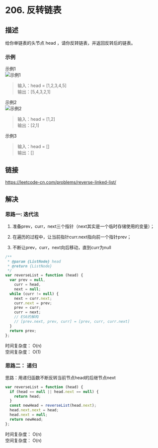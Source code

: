# 206. 反转链表
## 描述
给你单链表的头节点 head ，请你反转链表，并返回反转后的链表。  

### 示例
示例1   
![示例1](https://assets.leetcode.com/uploads/2021/02/19/rev1ex1.jpg)
> 输入：head = [1,2,3,4,5]   
> 输出：[5,4,3,2,1]   

示例2   
![示例2](https://assets.leetcode.com/uploads/2021/02/19/rev1ex2.jpg)
> 输入：head = [1,2]      
> 输出：[2,1]   

示例3      
> 输入：head = []      
> 输出：[]


## 链接
https://leetcode-cn.com/problems/reverse-linked-list/   

## 解决
### 思路一: 迭代法
1. 准备prev，curr，next三个指针（next其实是一个临时存储使用的变量）；

2. 在遍历的过程中，让当前指针curr.next指向前一个指针prev；

3. 不断让prev，curr，next向后移动，直到curr为null


```javascript
/**
 * @param {ListNode} head
 * @return {ListNode}
 */
var reverseList = function (head) {
  var prev = null,
    curr = head,
    next = null;
  while (curr != null) {
    next = curr.next;
    curr.next = prev;
    prev = curr;
    curr = next;
    // ES6的解构
    // [prev.next, prev, curr] = [prev, curr, curr.next]
  }
  return prev;
};
```
时间复杂度： O(n)  
空间复杂度： O(1)


   


### 思路二： 递归
思路：用递归函数不断反转当前节点head的后继节点next  
```javascript
var reverseList = function (head) {
  if (head == null || head.next == null) {
    return head;
  }
  const newHead = reverseList(head.next);
  head.next.next = head;
  head.next = null;
  return newHead;
};
```
时间复杂度： O(n)    
空间复杂度： O(n)  
